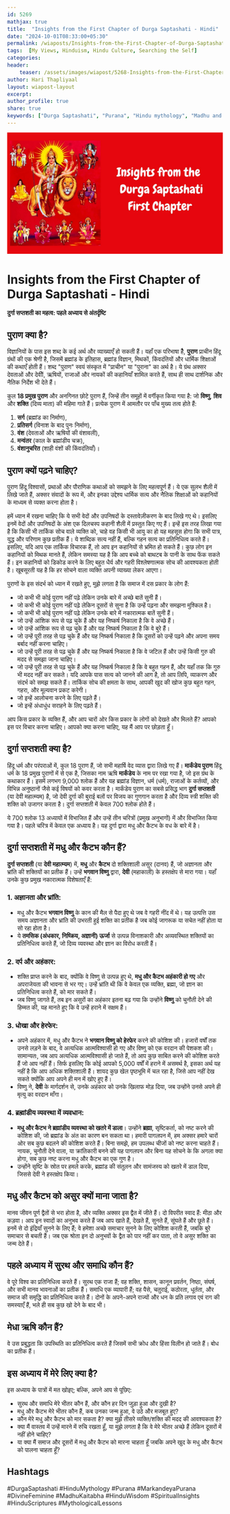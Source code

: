 ```yaml
---        
id: 5269 
mathjax: true        
title:  "Insights from the First Chapter of Durga Saptashati - Hindi"        
date: "2024-10-01T08:33:00+05:30"        
permalink: /wiaposts/Insights-from-the-First-Chapter-of-Durga-Saptashati-hi
tags:  [My Views, Hinduism, Hindu Culture, Searching the Self]         
categories:        
header:        
    teaser: /assets/images/wiapost/5268-Insights-from-the-First-Chapter-of-Durga-Saptashati.jpg        
author: Hari Thapliyaal        
layout: wiapost-layout        
excerpt:        
author_profile: true        
share: true
keywords: ["Durga Saptashati", "Purana", "Hindu mythology", "Madhu and Kaitabha", "Divine Feminine", "Markandeya Purana", "Lessons from Durga Saptashati", "Ignorance and delusion in Hindu texts", "Significance of Puranas", "Teachings from Hindu scriptures"]    
--- 
```


![How to Know the Truth?](/assets/images/wiapost/5268-Insights-from-the-First-Chapter-of-Durga-Saptashati.jpg)
   
# Insights from the First Chapter of Durga Saptashati - Hindi   

**दुर्गा सप्तशती का महत्व: पहले अध्याय से अंतर्दृष्टि**   

## पुराण क्या है?
विज्ञानियों के पास इस शब्द के कई अर्थ और व्याख्याएँ हो सकती हैं। यहाँ एक परिभाषा हैैै, **पुराण** प्राचीन हिंदू ग्रंथों की एक श्रेणी है, जिसमें ब्रह्मांड के इतिहास, ब्रह्मांड विज्ञान, मिथकों, किंवदंतियों और धार्मिक शिक्षाओं की कथाएँ होती हैं। शब्द "पुराण" स्वयं संस्कृत में "प्राचीन" या "पुराना" का अर्थ है। ये ग्रंथ अक्सर देवताओं और देवीों, ऋषियों, राजाओं और नायकों की कहानियाँ शामिल करते हैं, साथ ही साथ दार्शनिक और नैतिक निर्देश भी देते हैं।

कुल **18 प्रमुख पुराण** और अनगिनत छोटे पुराण हैं, जिन्हें तीन समूहों में वर्गीकृत किया गया है: जो **विष्णु**, **शिव** और **शक्ति** (दिव्य माता) की महिमा गाते हैं। प्रत्येक पुराण में आमतौर पर पाँच मुख्य तत्व होते हैं:
1. **सर्ग** (ब्रह्मांड का निर्माण),
2. **प्रतिसर्ग** (विनाश के बाद पुनः निर्माण),
3. **वंश** (देवताओं और ऋषियों की वंशावली),
4. **मन्वंतर** (काल के ब्रह्मांडीय चक्र),
5. **वंशानुचरित** (शाही वंशों की किंवदंतियाँ)।

## पुराण क्यों पढ़ने चाहिए?
पुराण हिंदू विश्वासों, प्रथाओं और पौराणिक कथाओं को समझने के लिए महत्वपूर्ण हैं। ये एक सुलभ शैली में लिखे जाते हैं, अक्सर संवादों के रूप में, और इनका उद्देश्य धार्मिक सत्य और नैतिक शिक्षाओं को कहानियों के माध्यम से व्यक्त करना होता है।

हमें ध्यान में रखना चाहिए कि ये सभी वेदों और उपनिषदों के दस्तावेज़ीकरण के बाद लिखे गए थे। इसलिए इनमें वेदों और उपनिषदों के अंश एक दिलचस्प कहानी शैली में प्रस्तुत किए गए हैं। इन्हें इस तरह लिखा गया है कि किसी भी तार्किक सोच वाले व्यक्ति को, चाहे वह किसी भी आयु का हो यह महसूस होगा कि सभी पात्र, युद्ध और परिणाम कुछ प्रतीक हैं। ये शाब्दिक सत्य नहीं हैं, बल्कि गहन सत्य का प्रतिनिधित्व करते हैं। इसलिए, यदि आप एक तार्किक विचारक हैं, तो आप इन कहानियों से भ्रमित हो सकते हैं। कुछ लोग इन कहानियों को मिथक मानते हैं, लेकिन समस्या यह है कि आप बच्चे को बाथटब के पानी के साथ फेंक सकते हैं। इन कहानियों को डिकोड करने के लिए बहुत धैर्य और गहरी विश्लेषणात्मक सोच की आवश्यकता होती है। खूबसूरती यह है कि हर सोचने वाला व्यक्ति अपनी व्याख्या लेकर आएगा।

पुराणों के इस संदर्भ को ध्यान में रखते हुए, मुझे लगता है कि समाज में दस प्रकार के लोग हैं:
- जो कभी भी कोई पुराण नहीं पढ़े लेकिन उनके बारे में अच्छे बातें सुनी हैं।
- जो कभी भी कोई पुराण नहीं पढ़े लेकिन दूसरों से सुना है कि उन्हें पढ़ना और समझना मुश्किल है।
- जो कभी भी कोई पुराण नहीं पढ़े लेकिन उनके बारे में नकारात्मक बातें सुनी हैं।
- जो उन्हें आंशिक रूप से पढ़ चुके हैं और यह निष्कर्ष निकाला है कि वे अच्छे हैं।
- जो उन्हें आंशिक रूप से पढ़ चुके हैं और यह निष्कर्ष निकाला है कि वे बुरे हैं।
- जो उन्हें पूरी तरह से पढ़ चुके हैं और यह निष्कर्ष निकाला है कि दूसरों को उन्हें पढ़ने और अपना समय बर्बाद नहीं करना चाहिए।
- जो उन्हें पूरी तरह से पढ़ चुके हैं और यह निष्कर्ष निकाला है कि वे जटिल हैं और उन्हें किसी गुरु की मदद से समझा जाना चाहिए।
- जो उन्हें पूरी तरह से पढ़ चुके हैं और यह निष्कर्ष निकाला है कि वे बहुत गहन हैं, और यहाँ तक कि गुरु भी मदद नहीं कर सकते। यदि आपके पास सत्य को जानने की आग है, तो आप लिपि, व्याकरण और संदर्भ को समझ सकते हैं। तार्किक सोच की क्षमता के साथ, आपकी खुद की खोज कुछ बहुत गहन, गहरा, और मूल्यवान प्रकट करेगी।
- जो इन्हें आलोचना करने के लिए पढ़ते हैं।
- जो इन्हें अंधाधुंध सराहने के लिए पढ़ते हैं।

आप किस प्रकार के व्यक्ति हैं, और आप चारों ओर किस प्रकार के लोगों को देखते और मिलते हैं? आपको इस पर विचार करना चाहिए। आपको क्या करना चाहिए, यह मैं आप पर छोड़ता हूँ।

## दुर्गा सप्तशती क्या है?
हिंदू धर्म और परंपराओं में, कुल 18 पुराण हैं, जो सभी महार्षि वेद व्यास द्वारा लिखे गए हैं। **मार्कंडेय पुराण** हिंदू धर्म के 18 प्रमुख पुराणों में से एक है, जिसका नाम ऋषि **मार्कंडेय** के नाम पर रखा गया है, जो इस ग्रंथ के कथाकार हैं। इसमें लगभग 9,000 श्लोक हैं और यह ब्रह्मांड विज्ञान, धर्म (धर्म), राजाओं के कर्तव्यों, और विभिन्न अनुष्ठानों जैसे कई विषयों को कवर करता है। मार्कंडेय पुराण का सबसे प्रसिद्ध भाग **दुर्गा सप्तशती** (या देवी महात्म्यम) है, जो देवी दुर्गा की बुराई बलों पर विजय का गुणगान करता है और दिव्य स्त्री शक्ति की शक्ति को उजागर करता है। दुर्गा सप्तशती में केवल 700 श्लोक होते हैं।

ये 700 श्लोक 13 अध्यायों में विभाजित हैं और उन्हें तीन चरित्रों (प्रमुख अनुभागों) में और विभाजित किया गया है। पहले चरित्र में केवल एक अध्याय है। यह दुर्गा द्वारा मधु और कैटभ के वध के बारे में है।

## दुर्गा सप्तशती में मधु और कैटभ कौन हैं?
**दुर्गा सप्तशती** (या **देवी महात्म्यम**) में, **मधु** और **कैटभ** दो शक्तिशाली असुर (दानव) हैं, जो अज्ञानता और भ्रांति की शक्तियों का प्रतीक हैं। उन्हें **भगवान विष्णु** द्वारा, **देवी** (महाकाली) के हस्तक्षेप से मारा गया। यहाँ उनके कुछ प्रमुख नकारात्मक विशेषताएँ हैं:

### 1. **अज्ञानता और भ्रांति**:
- मधु और कैटभ **भगवान विष्णु** के कान की मैल से पैदा हुए थे जब वे गहरी नींद में थे। यह उत्पत्ति उस समय अज्ञानता और भ्रांति की उभरती हुई शक्ति का प्रतीक है जब कोई जागरूक या सचेत नहीं होता या सो रहा होता है।
- ये **तमसिक (अंधकार, निष्क्रिय, अज्ञानी) ऊर्जा** से उत्पन्न विनाशकारी और अव्यवस्थित शक्तियों का प्रतिनिधित्व करते हैं, जो दिव्य व्यवस्था और ज्ञान का विरोध करती हैं।

### 2. **दर्प  और अहंकार**:
- शक्ति प्राप्त करने के बाद, क्योंकि वे विष्णु से उत्पन्न हुए थे, **मधु और कैटभ अहंकारी हो गए** और अपराजेयता की भावना से भर गए। उन्हें भ्रांति थी कि वे केवल एक व्यक्ति, ब्रह्मा, जो ज्ञान का प्रतिनिधित्व करते हैं, को मार सकते हैं।
- जब विष्णु जागते हैं, तब इन असुरों का अहंकार इतना बढ़ गया कि उन्होंने **विष्णु** को चुनौती देने की हिम्मत की, यह मानते हुए कि वे उन्हें हराने में सक्षम हैं।

### 3. **धोखा और हेरफेर**:
- अपने अहंकार में, मधु और कैटभ ने **भगवान विष्णु को हेरफेर** करने की कोशिश की। हजारों वर्षों तक उनसे लड़ने के बाद, वे अत्यधिक आत्मविश्वासी हो गए और विष्णु को एक वरदान की पेशकश की। सामान्यतः, जब आप अत्यधिक आत्मविश्वासी हो जाते हैं, तो आप कुछ साबित करने की कोशिश करते हैं जो आप नहीं हैं। सिर्फ इसलिए कि कोई आपको 5,000 वर्षों में हराने में असमर्थ है, इसका अर्थ यह नहीं है कि आप अधिक शक्तिशाली हैं। शायद कुछ खेल पृष्ठभूमि में चल रहा है, जिसे आप नहीं देख सकते क्योंकि आप अपने ही मन में खोए हुए हैं।
- विष्णु ने, **देवी** के मार्गदर्शन से, उनके अहंकार को उनके खिलाफ मोड़ दिया, जब उन्होंने उनसे अपने ही मृत्यु का वरदान माँगा।

### 4. **ब्रह्मांडीय व्यवस्था में व्यवधान**:
- **मधु और कैटभ ने ब्रह्मांडीय व्यवस्था को खतरे में डाला**। उन्होंने **ब्रह्मा**, सृष्टिकर्ता, को नष्ट करने की कोशिश की, जो ब्रह्मांड के अंत का कारण बन सकता था। हमारी पागलपन में, हम अक्सर हमारे चारों ओर सब कुछ बदलने की कोशिश करते हैं। बिना समझे, हम उपलब्ध चीजों को नष्ट करना चाहते हैं। नायक, चुनौती देने वाला, या क्रांतिकारी बनने की यह पागलपन और बिना यह सोचने के कि अगला क्या होगा, सब कुछ नष्ट करना मधु और कैटभ का एक गुण है।
- उन्होंने सृष्टि के स्रोत पर हमले करके, ब्रह्मांड की संतुलन और सामंजस्य को खतरे में डाल दिया, जिससे देवी ने हस्तक्षेप किया।

## मधु और कैटभ को असुर क्यों माना जाता है?
मानव जीवन पूर्ण द्वैतों से भरा होता है, और व्यक्ति अक्सर इस द्वैत में जीते हैं। दो विपरीत स्वाद हैं: मीठा और कड़वा। आप इन स्वादों का अनुभव करते हैं जब आप खाते हैं, देखते हैं, सुनते हैं, सूंघते हैं और छूते हैं। इनमें से दो इंद्रियाँ सुनने के लिए हैं; वे हमेशा अच्छे समाचार सुनने के लिए कोशिश करती हैं, जबकि बुरे समाचार से बचती हैं। जब एक श्रोता इन दो अनुभवों के द्वैत को पार नहीं कर पाता, तो वे असुर शक्ति का जन्म देते हैं।

## पहले अध्याय में सुरथ और समाधि कौन हैं?
वे पूरे विश्व का प्रतिनिधित्व करते हैं। सुरथ एक राजा हैं; वह शक्ति, शासन, कानून प्रवर्तन, निष्ठा, संघर्ष, और सभी मानव भावनाओं का प्रतीक हैं। समाधि एक व्यापारी हैं; वह पैसे, चतुराई, कठोरता, धूर्तता, और समाज की समृद्धि का प्रतिनिधित्व करते हैं। दोनों के अपने-अपने राज्यों और धन के प्रति लगाव एवं राग की समस्याएँ हैं, भले ही सब कुछ खो देने के बाद भी।

## मेधा ऋषि कौन हैं?
वे उस प्रबुद्धता कि उपस्थिति का प्रतिनिधित्व करते हैं जिसमें सभी क्रोध और हिंसा विलीन हो जाते हैं। बोध का प्रतीक हैं।

## इस अध्याय में मेरे लिए क्या है?
इस अध्याय के पात्रों में मत खोइए; बल्कि, अपने आप से पूछिए:
- सुरथ और समाधि मेरे भीतर कौन हैं, और कौन हर दिन जुड़ा हुआ और दुखी है?
- मधु और कैटभ मेरे भीतर कौन हैं, कब उनका जन्म हुआ, वे उठे और मजबूत हुए?
- कौन मेरे मधु और कैटभ को मार सकता है? क्या मुझे तीसरे व्यक्ति/शक्ति की मदद की आवश्यकता है?
- क्या मैं वास्तव में उन्हें मारने में रुचि रखता हूँ, या मुझे लगता है कि वे मेरे भीतर अच्छे हैं लेकिन दूसरों में नहीं होने चाहिए?
- या क्या मैं समाज और दूसरों में मधु और कैटभ को मारना चाहता हूँ जबकि अपने खुद के मधु और कैटभ को पालना चाहता हूँ?


## Hashtags
#DurgaSaptashati
#HinduMythology
#Purana
#MarkandeyaPurana
#DivineFeminine
#MadhuKaitabha
#HinduWisdom
#SpiritualInsights
#HinduScriptures
#MythologicalLessons

